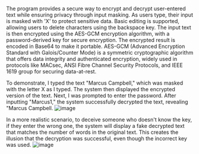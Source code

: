 The program provides a secure way to encrypt and decrypt user-entered text while ensuring privacy through input masking. As users type, their input is masked with 'X' to protect sensitive data. Basic editing is supported, allowing users to delete characters using the backspace key. The input text is then encrypted using the AES-GCM encryption algorithm, with a password-derived key for secure encryption. The encrypted result is encoded in Base64 to make it portable. AES-GCM (Advanced Encryption Standard with Galois/Counter Mode) is a symmetric cryptographic algorithm that offers data integrity and authenticated encryption, widely used in protocols like MACsec, ANSI Fibre Channel Security Protocols, and IEEE 1619 group for securing data-at-rest.

To demonstrate, I typed the text "Marcus Campbell," which was masked with the letter X as I typed. The system then displayed the encrypted version of the text. Next, I was prompted to enter the password. After inputting "Marcus1," the system successfully decrypted the text, revealing "Marcus Campbell.
![image](https://github.com/user-attachments/assets/60437965-4a7a-4c61-988d-2cad7be7dac2)


In a more realistic scenario, to deceive someone who doesn't know the key, if they enter the wrong one, the system will display a fake decrypted text that matches the number of words in the original text. This creates the illusion that the decryption was successful, even though the incorrect key was used.
![image](https://github.com/user-attachments/assets/3052c3ef-53d7-47ab-8ee2-74aa63aca1d9)
